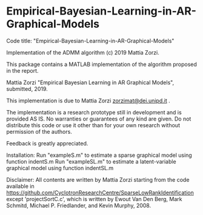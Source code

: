 # Empirical-Bayesian-Learning-in-AR-Graphical-Models

Code title: "Empirical-Bayesian-Learning-in-AR-Graphical-Models"

Implementation of the ADMM algorithm (c) 2019 Mattia Zorzi.

This package contains a MATLAB implementation of the algorithm proposed in the report.

Mattia Zorzi "Empirical Bayesian Learning in AR Graphical Models", submitted, 2019.

This implementation is due to Mattia Zorzi zorzimat@dei.unipd.it .

The implementation is a research prototype still in development and is provided AS IS. No warranties or guarantees of any kind are given. Do not distribute this code or use it other than for your own research without permission of the authors.

Feedback is greatly appreciated.

Installation:
Run "exampleS.m" to estimate a sparse graphical model using function indentS.m
Run "exampleSL.m" to estimate a latent-variable graphical model using function indentSL.m

Disclaimer:
All contents are written by Mattia Zorzi starting from the code available in https://github.com/CyclotronResearchCentre/SparseLowRankIdentification except 'projectSortC.c', which is written by Ewout Van Den Berg, Mark Schmitd, Michael P. Friedlander, and Kevin Murphy, 2008.

